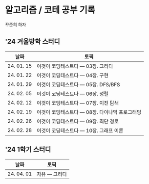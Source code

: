 # 알고리즘 / 코테 공부 기록

꾸준히 하자

## '24 겨울방학 스터디
|날짜|토픽|
|-|-|
|24. 01. 15|이것이 코딩테스트다 — 03장. 그리디|
|24. 01. 22|이것이 코딩테스트다 — 04장. 구현|
|24. 01. 29|이것이 코딩테스트다 — 05장. DFS/BFS|
|24. 02. 05|이것이 코딩테스트다 — 06장. 정렬|
|24. 02. 12|이것이 코딩테스트다 — 07장. 이진 탐색|
|24. 02. 19|이것이 코딩테스트다 — 08장. 다이나믹 프로그래밍|
|24. 02. 26|이것이 코딩테스트다 — 09장. 최단 경로|
|24. 02. 28|이것이 코딩테스트다 — 10장. 그래프 이론|

## '24 1학기 스터디
|날짜|토픽|
|-|-|
|24. 04. 01|자유 — 그리디|